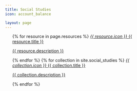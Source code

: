 ```yaml
---
title: Social Studies
icon: account_balance

layout: page
---
```


<ul class="collection">
  {% for resource in page.resources %}
  <a class="collection-item avatar waves-effect waves-light" href="{{ resource.resource_path }}">
    <i class="material-icons circle teal">{{ resource.icon }}</i>
    <span class="title">{{ resource.title }}</span>
    <p>{{ resource.description }}</p>
  </a>
  {% endfor %}
  {% for collection in site.social_studies %}
    <a class="collection-item avatar waves-effect waves-light" href="{{ collection.url }}">
    <i class="material-icons circle teal">{{ collection.icon }}</i>
    <span class="title">{{ collection.title }}</span>
    <p>{{ collection.description }}</p>
  </a>
  {% endfor %}
</ul>